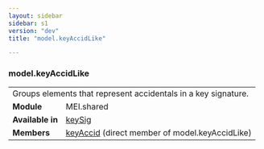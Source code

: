 ```yaml
---
layout: sidebar
sidebar: s1
version: "dev"
title: "model.keyAccidLike"

---
```


<div class="classSpec model">
   <h3 id="model.keyAccidLike">model.keyAccidLike</h3>
   <table class="wovenodd">
      <tr>
         <td colspan="2" class="wovenodd-col2">Groups elements that represent accidentals in a key signature.</td>
      </tr>
      <tr>
         <td class="wovenodd-col1"><strong>Module</strong></td>
         <td class="wovenodd-col2">MEI.shared</td>
      </tr>
      <tr>
         <td class="wovenodd-col1"><strong>Available in</strong></td>
         <td class="wovenodd-col2">
            <div class="parent">
               <div><a class="link_odd_elementSpec" href="{{ site.baseurl }}/{{ page.version }}/elements/keysig.html">keySig</a></div>
            </div>
         </td>
      </tr>
      <tr>
         <td class="wovenodd-col1"><strong>Members</strong></td>
         <td class="wovenodd-col2">
            <div class="parent">
               <div><a class="link_odd_elementSpec" href="{{ site.baseurl }}/{{ page.version }}/elements/keyaccid.html">keyAccid</a> (direct member of model.keyAccidLike)
               </div>
            </div>
         </td>
      </tr>
   </table>
</div>